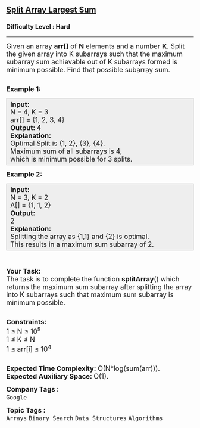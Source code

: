 <h2><a href="https://practice.geeksforgeeks.org/problems/f04fd67b26b4828b6180715d8b1700426b637247/1?page=1&status[]=unsolved&company[]=Amazon&company[]=Microsoft&company[]=Flipkart&company[]=Adobe&company[]=Google&company[]=Samsung&company[]=Accolite&company[]=MakeMyTrip&company[]=Snapdeal&company[]=Zoho&company[]=Paytm&company[]=Walmart&company[]=Goldman%20Sachs&company[]=Morgan%20Stanley&company[]=FactSet&company[]=D-E-Shaw&company[]=Ola%20Cabs&company[]=Oracle&company[]=MAQ%20Software&company[]=Facebook&company[]=SAP%20Labs&company[]=VMWare&company[]=Qualcomm&company[]=Cisco&company[]=Intuit&company[]=Linkedin&company[]=Yahoo&company[]=Payu&company[]=BankBazaar&company[]=Synopsys&company[]=Codenation&company[]=PayPal&company[]=24*7%20Innovation%20Labs&company[]=TCS&company[]=Twitter&company[]=Yatra.com&company[]=Bloomberg&company[]=Oxigen%20Wallet&company[]=Accenture&company[]=Apple&company[]=Myntra&company[]=CouponDunia&company[]=Amdocs&company[]=Belzabar&company[]=Rockstand&company[]=Expedia&company[]=Boomerang%20Commerce&company[]=Times%20Internet&company[]=Infosys&company[]=Veritas&company[]=Juniper%20Networks&company[]=United%20Health%20Group&company[]=Uber&company[]=IBM&company[]=GreyOrange&company[]=Sapient&company[]=ABCO&company[]=Airtel&company[]=Junglee%20Games&company[]=Polycom&company[]=Philips&company[]=Medlife&company[]=National%20Instruments&company[]=Tejas%20Network&company[]=nearbuy&company[]=Tesco&company[]=IgniteWorld&company[]=Dell&company[]=Komli%20Media&company[]=DE%20Shaw&company[]=Intel&company[]=redBus&company[]=American%20Express&category[]=Binary%20Search&sortBy=submissions">Split Array Largest Sum</a></h2><h3>Difficulty Level : Hard</h3><hr><div class="problems_problem_content__Xm_eO"><p><span style="font-size:18px">Given an array <strong>arr[]</strong> of <strong>N</strong> elements and a number <strong>K</strong>. Split the given array into K subarrays such that the maximum subarray sum achievable out of K subarrays formed is minimum possible. Find that possible subarray sum.</span></p>

<p><br>
<span style="font-size:18px"><strong>Example 1:</strong></span></p>

<div style="background:#eee;border:1px solid #ccc;padding:5px 10px;"><span style="font-size:18px"><strong>Input:</strong><br>
N = 4, K = 3<br>
arr[] = {1, 2, 3, 4}<br>
<strong>Output: </strong>4<br>
<strong>Explanation:</strong><br>
Optimal Split is {1, 2}, {3}, {4}.<br>
Maximum sum of all subarrays is 4,<br>
which is minimum possible for 3 splits.&nbsp;</span></div>

<p><span style="font-size:18px"><strong>Example 2:</strong></span></p>

<div style="background:#eee;border:1px solid #ccc;padding:5px 10px;"><span style="font-size:18px"><strong>Input:</strong><br>
N = 3, K = 2<br>
A[] = {1, 1, 2}<br>
<strong>Output:</strong><br>
2<br>
<strong>Explanation:</strong><br>
Splitting the array as {1,1} and {2} is optimal.<br>
This results in a maximum sum subarray of 2.</span></div>

<p>&nbsp;</p>

<p><span style="font-size:18px"><strong>Your Task:</strong><br>
The task is to complete the function <strong>splitArray</strong>() which returns the maximum sum subarray after splitting the array into K subarrays such that maximum sum subarray is minimum possible.</span></p>

<p><br>
<span style="font-size:18px"><strong>Constraints:</strong><br>
1 ≤ N ≤ 10<sup>5</sup><br>
1 ≤ K ≤ N<br>
1 ≤ arr[i] ≤ 10<sup>4</sup></span></p>

<p><br>
<span style="font-size:18px"><strong>Expected Time Complexity:&nbsp;</strong>O(N*log(sum(arr))).<br>
<strong>Expected Auxiliary Space:&nbsp;</strong>O(1).</span></p>
</div><p><span style=font-size:18px><strong>Company Tags : </strong><br><code>Google</code>&nbsp;<br><p><span style=font-size:18px><strong>Topic Tags : </strong><br><code>Arrays</code>&nbsp;<code>Binary Search</code>&nbsp;<code>Data Structures</code>&nbsp;<code>Algorithms</code>&nbsp;